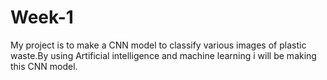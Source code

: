 # Week-1
My project is to make a CNN model to classify various images of plastic waste.By using Artificial intelligence and machine learning i will be making this CNN model.
